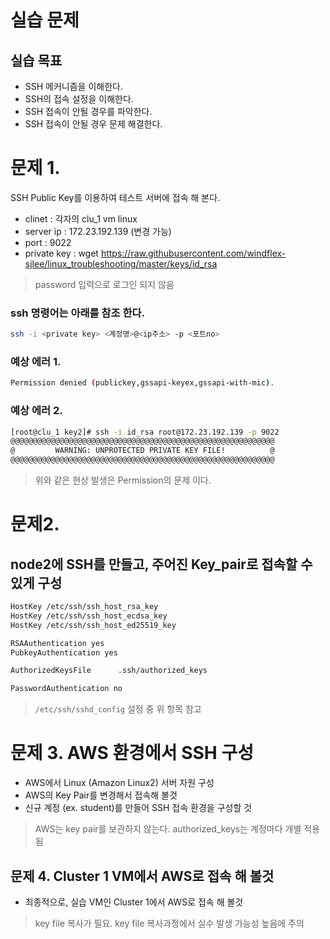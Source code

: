 # 실습 문제 #


## 실습 목표
- SSH 메커니즘을 이해한다.
- SSH의 접속 설정을 이해한다. 
- SSH 접속이 안될 경우를 파악한다.
- SSH 접속이 안될 경우 문제 해결한다. 


# 문제 1.
SSH Public Key를 이용하여 테스트 서버에 접속 해 본다.
  - clinet : 각자의 clu_1 vm linux
  - server ip : 172.23.192.139 (변경 가능)
  - port : 9022
  - private key : wget https://raw.githubusercontent.com/windflex-sjlee/linux_troubleshooting/master/keys/id_rsa

> password 입력으로 로그인 되지 않음

### ssh 명령어는 아래를 참조 한다. 
```bash
ssh -i <private key> <계정명>@<ip주소> -p <포트no>
```

### 예상 에러 1.
```bash
Permission denied (publickey,gssapi-keyex,gssapi-with-mic).
```

### 예상 에러 2.
```bash
[root@clu_1 key2]# ssh -i id_rsa root@172.23.192.139 -p 9022
@@@@@@@@@@@@@@@@@@@@@@@@@@@@@@@@@@@@@@@@@@@@@@@@@@@@@@@@@@@
@         WARNING: UNPROTECTED PRIVATE KEY FILE!          @
@@@@@@@@@@@@@@@@@@@@@@@@@@@@@@@@@@@@@@@@@@@@@@@@@@@@@@@@@@@
```
> 위와 같은 현상 발생은 Permission의 문제 이다. 


# 문제2.
## node2에 SSH를 만들고, 주어진 Key_pair로 접속할 수 있게 구성


```bash
HostKey /etc/ssh/ssh_host_rsa_key
HostKey /etc/ssh/ssh_host_ecdsa_key
HostKey /etc/ssh/ssh_host_ed25519_key

RSAAuthentication yes
PubkeyAuthentication yes

AuthorizedKeysFile      .ssh/authorized_keys

PasswordAuthentication no
```
> `/etc/ssh/sshd_config` 설정 중 위 항목  참고


# 문제 3. AWS 환경에서 SSH 구성
- AWS에서 Linux (Amazon Linux2) 서버 자원 구성
- AWS의 Key Pair를 변경해서 접속해 볼것
- 신규 계정 (ex. student)를 만들어 SSH 접속 환경을 구성할 것
> AWS는 key pair를 보관하지 않는다.
> authorized_keys는 계정마다 개별 적용됨


## 문제 4. Cluster 1 VM에서 AWS로 접속 해 볼것
- 최종적으로, 실습 VM인 Cluster 1에서 AWS로 접속 해 볼것
> key file 복사가 필요. key file 복사과정에서 실수 발생 가능성 높음에 주의





